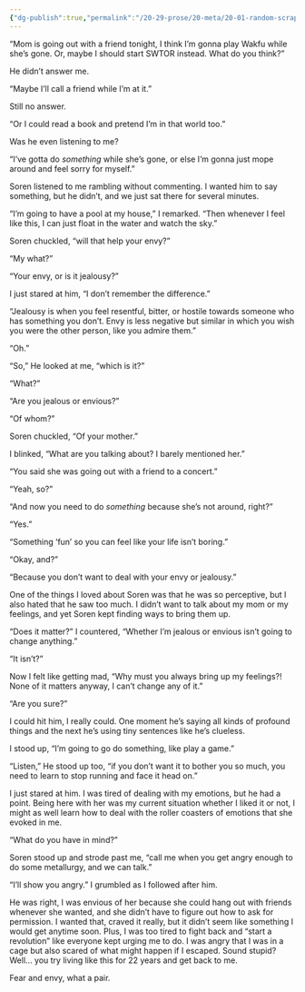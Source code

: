 ```yaml
---
{"dg-publish":true,"permalink":"/20-29-prose/20-meta/20-01-random-scraps-of-writings/fear-and-envy-what-a-pair/","created":"2024-02-17","updated":"2024-02-19"}
---
```


“Mom is going out with a friend tonight, I think I’m gonna play Wakfu while she’s gone. Or, maybe I should start SWTOR instead. What do you think?”

He didn’t answer me.

“Maybe I’ll call a friend while I’m at it.”

Still no answer.

“Or I could read a book and pretend I’m in that world too.”

Was he even listening to me?

“I’ve gotta do *something* while she’s gone, or else I’m gonna just mope around and feel sorry for myself.”

Soren listened to me rambling without commenting. I wanted him to say something, but he didn’t, and we just sat there for several minutes.

“I’m going to have a pool at my house,” I remarked. “Then whenever I feel like this, I can just float in the water and watch the sky.”

Soren chuckled, “will that help your envy?”

“My what?”

“Your envy, or is it jealousy?”

I just stared at him, “I don’t remember the difference.”

“Jealousy is when you feel resentful, bitter, or hostile towards someone who has something you don’t. Envy is less negative but similar in which you wish you were the other person, like you admire them.”

“Oh.”

“So,” He looked at me, “which is it?”

“What?”

“Are you jealous or envious?”

“Of whom?”

Soren chuckled, “Of your mother.”

I blinked, “What are you talking about? I barely mentioned her.”

“You said she was going out with a friend to a concert.”

“Yeah, so?”

“And now you need to do *something* because she’s not around, right?”

“Yes.”

“Something ‘fun’ so you can feel like your life isn’t boring.”

“Okay, and?”

“Because you don’t want to deal with your envy or jealousy.”

One of the things I loved about Soren was that he was so perceptive, but I also hated that he saw too much. I didn’t want to talk about my mom or my feelings, and yet Soren kept finding ways to bring them up.

“Does it matter?” I countered, “Whether I’m jealous or envious isn’t going to change anything.”

“It isn’t?”

Now I felt like getting mad, “Why must you always bring up my feelings?! None of it matters anyway, I can’t change any of it.”

“Are you sure?”

I could hit him, I really could. One moment he’s saying all kinds of profound things and the next he’s using tiny sentences like he’s clueless.

I stood up, “I’m going to go do something, like play a game.”

“Listen,” He stood up too, “if you don’t want it to bother you so much, you need to learn to stop running and face it head on.”

I just stared at him. I was tired of dealing with my emotions, but he had a point. Being here with her was my current situation whether I liked it or not, I might as well learn how to deal with the roller coasters of emotions that she evoked in me.

“What do you have in mind?”

Soren stood up and strode past me, “call me when you get angry enough to do some metallurgy, and we can talk.”

“I’ll show you angry.” I grumbled as I followed after him.

He was right, I was envious of her because she could hang out with friends whenever she wanted, and she didn’t have to figure out how to ask for permission. I wanted that, craved it really, but it didn’t seem like something I would get anytime soon. Plus, I was too tired to fight back and “start a revolution” like everyone kept urging me to do. I was angry that I was in a cage but also scared of what might happen if I escaped. Sound stupid? Well… you try living like this for 22 years and get back to me.

Fear and envy, what a pair.